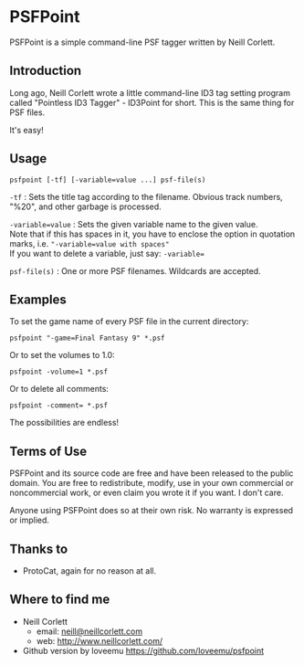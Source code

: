 PSFPoint
========

PSFPoint is a simple command-line PSF tagger written by Neill Corlett.

Introduction
------------

Long ago, Neill Corlett wrote a little command-line ID3 tag setting program called
"Pointless ID3 Tagger" - ID3Point for short.  This is the same thing for PSF
files.

It's easy!

Usage
-----

`psfpoint [-tf] [-variable=value ...] psf-file(s)`

`-tf`
  : Sets the title tag according to the filename.
    Obvious track numbers, "%20", and other garbage is processed.

`-variable=value`
  : Sets the given variable name to the given value.   
    Note that if this has spaces in it, you have to enclose the option in quotation marks, i.e. `"-variable=value with spaces"`   
    If you want to delete a variable, just say: `-variable=`

`psf-file(s)`
  : One or more PSF filenames.  Wildcards are accepted.

Examples
--------

To set the game name of every PSF file in the current directory:

```
psfpoint "-game=Final Fantasy 9" *.psf
```

Or to set the volumes to 1.0:

```
psfpoint -volume=1 *.psf
```

Or to delete all comments:

```
psfpoint -comment= *.psf
```

The possibilities are endless!

Terms of Use
------------

PSFPoint and its source code are free and have been released to the public
domain.  You are free to redistribute, modify, use in your own commercial or
noncommercial work, or even claim you wrote it if you want.  I don't care.

Anyone using PSFPoint does so at their own risk.  No warranty is expressed or
implied.

Thanks to
---------

- ProtoCat, again for no reason at all.

Where to find me
----------------

- Neill Corlett
    - email: <neill@neillcorlett.com>
    - web:   <http://www.neillcorlett.com/>
- Github version by loveemu <https://github.com/loveemu/psfpoint>
